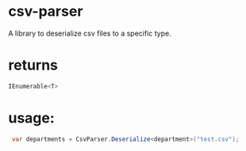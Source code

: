 # csv-parser
A library to deserialize csv files to a specific type.

# returns
``` csharp
IEnumerable<T>
```
# usage:
``` csharp
 var departments = CsvParser.Deserialize<department>("test.csv");
```
